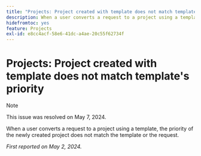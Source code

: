 ```yaml
---
title: "Projects: Project created with template does not match template's priority"
description: When a user converts a request to a project using a template, the priority of the newly created project does not match the template or the request.
hidefromtoc: yes
feature: Projects
exl-id: e8cc4acf-58e6-41dc-a4ae-20c55f62734f
---
```

# Projects: Project created with template does not match template's priority

>[!NOTE]
>
>This issue was resolved on May 7, 2024.

When a user converts a request to a project using a template, the priority of the newly created project does not match the template or the request.

_First reported on May 2, 2024._
